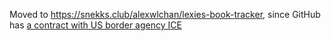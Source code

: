 Moved to <https://snekks.club/alexwlchan/lexies-book-tracker>, since GitHub has [a contract with US border agency ICE](https://github.com/drop-ice/dear-github-2.0)
